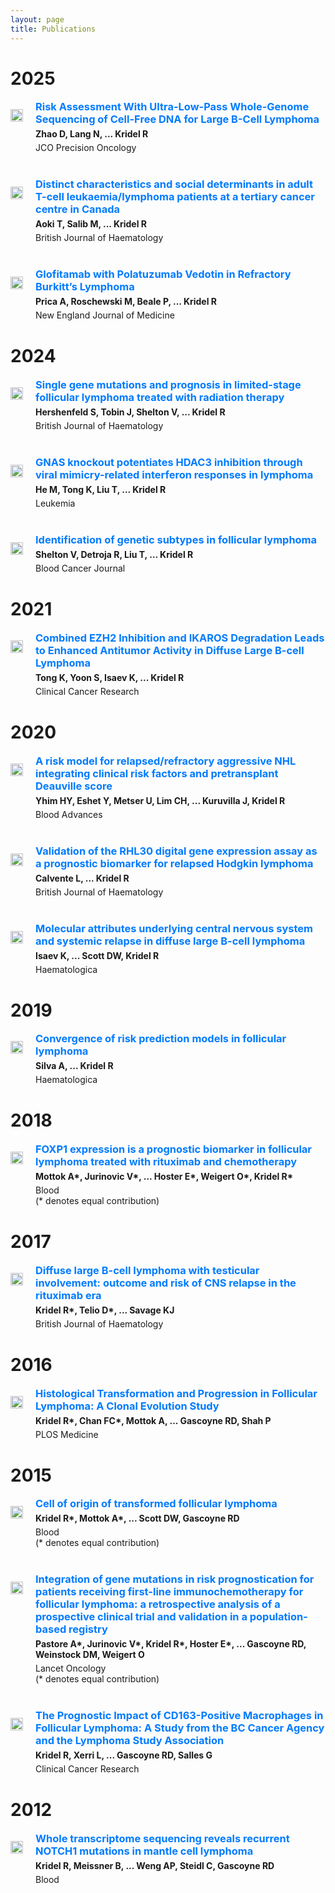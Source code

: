 ```yaml
---
layout: page
title: Publications
---
```


# 2025

<div style="display: flex; flex-wrap: wrap; align-items: flex-start; gap: 20px; margin-bottom: 40px;">

  <img src="/img/publications/zhao_JCO_PO.png" alt=""
       style="width: 100%; max-width: 350px; height: auto; flex-shrink: 0;" />

  <div style="flex: 1; min-width: 300px;">
    <h3 style="margin: 0;">
      <a href="https://ascopubs.org/doi/10.1200/PO-25-00200" style="color: #007bff; text-decoration: none;">Risk Assessment With Ultra-Low-Pass Whole-Genome Sequencing of Cell-Free DNA for Large B-Cell Lymphoma</a>
    </h3>
    <p style="margin: 5px 0;"><strong>Zhao D, Lang N, ... Kridel R</strong></p>
    <p style="margin: 0;">JCO Precision Oncology</p>
  </div>

</div>

<div style="display: flex; flex-wrap: wrap; align-items: flex-start; gap: 20px; margin-bottom: 40px;">

  <img src="/img/publications/aoki_bjh.png" alt=""
       style="width: 100%; max-width: 350px; height: auto; flex-shrink: 0;" />

  <div style="flex: 1; min-width: 300px;">
    <h3 style="margin: 0;">
      <a href="https://onlinelibrary.wiley.com/doi/10.1111/bjh.20132" style="color: #007bff; text-decoration: none;">Distinct characteristics and social determinants in adult T-cell leukaemia/lymphoma patients at a tertiary cancer centre in Canada</a>
    </h3>
    <p style="margin: 5px 0;"><strong>Aoki T, Salib M, ... Kridel R</strong></p>
    <p style="margin: 0;">British Journal of Haematology</p>
  </div>

</div>

<div style="display: flex; flex-wrap: wrap; align-items: flex-start; gap: 20px; margin-bottom: 40px;">

  <img src="/img/publications/prica_nejm.png" alt=""
       style="width: 100%; max-width: 350px; height: auto; flex-shrink: 0;" />

  <div style="flex: 1; min-width: 300px;">
    <h3 style="margin: 0;">
      <a href="https://www.nejm.org/doi/abs/10.1056/NEJMc2501018" style="color: #007bff; text-decoration: none;">Glofitamab with Polatuzumab Vedotin in Refractory Burkitt’s Lymphoma</a>
    </h3>
    <p style="margin: 5px 0;"><strong>Prica A, Roschewski M, Beale P, ... Kridel R</strong></p>
    <p style="margin: 0;">New England Journal of Medicine</p>
  </div>

</div>

# 2024

<div style="display: flex; flex-wrap: wrap; align-items: flex-start; gap: 20px; margin-bottom: 40px;">

  <img src="/img/publications/hershenfeld_BJH.png" alt=""
       style="width: 100%; max-width: 350px; height: auto; flex-shrink: 0;" />

  <div style="flex: 1; min-width: 300px;">
    <h3 style="margin: 0;">
      <a href="https://onlinelibrary.wiley.com/doi/10.1111/bjh.19698" style="color: #007bff; text-decoration: none;">Single gene mutations and prognosis in limited-stage follicular lymphoma treated with radiation therapy</a>
    </h3>
    <p style="margin: 5px 0;"><strong>Hershenfeld S, Tobin J, Shelton V, ... Kridel R</strong></p>
    <p style="margin: 0;">British Journal of Haematology</p>
  </div>

</div>

<div style="display: flex; flex-wrap: wrap; align-items: flex-start; gap: 20px; margin-bottom: 40px;">

  <img src="/img/publications/he_leukemia.png" alt=""
       style="width: 100%; max-width: 350px; height: auto; flex-shrink: 0;" />

  <div style="flex: 1; min-width: 300px;">
    <h3 style="margin: 0;">
      <a href="https://www.nature.com/articles/s41375-024-02325-4" style="color: #007bff; text-decoration: none;">GNAS knockout potentiates HDAC3 inhibition through viral mimicry-related interferon responses in lymphoma</a>
    </h3>
    <p style="margin: 5px 0;"><strong>He M, Tong K, Liu T, ... Kridel R</strong></p>
    <p style="margin: 0;">Leukemia</p>
  </div>

</div>

<div style="display: flex; flex-wrap: wrap; align-items: flex-start; gap: 20px; margin-bottom: 40px;">

  <img src="/img/publications/shelton_blood_cancer_journal.png" alt=""
       style="width: 100%; max-width: 350px; height: auto; flex-shrink: 0;" />

  <div style="flex: 1; min-width: 300px;">
    <h3 style="margin: 0;">
      <a href="https://www.nature.com/articles/s41408-024-01111-w" style="color: #007bff; text-decoration: none;">Identification of genetic subtypes in follicular lymphoma</a>
    </h3>
    <p style="margin: 5px 0;"><strong>Shelton V, Detroja R, Liu T, … Kridel R</strong></p>
    <p style="margin: 0;">Blood Cancer Journal</p>
  </div>

</div>

# 2021

<div style="display: flex; flex-wrap: wrap; align-items: flex-start; gap: 20px; margin-bottom: 40px;">

  <img src="/img/publications/tong_clinical_cancer_research.png" alt=""
       style="width: 100%; max-width: 350px; height: auto; flex-shrink: 0;" />

  <div style="flex: 1; min-width: 300px;">
    <h3 style="margin: 0;">
      <a href="https://aacrjournals.org/clincancerres/article-abstract/27/19/5401/671692/Combined-EZH2-Inhibition-and-IKAROS-Degradation" style="color: #007bff; text-decoration: none;">Combined EZH2 Inhibition and IKAROS Degradation Leads to Enhanced Antitumor Activity in Diffuse Large B-cell Lymphoma</a>
    </h3>
    <p style="margin: 5px 0;"><strong>Tong K, Yoon S, Isaev K, ... Kridel R</strong></p>
    <p style="margin: 0;">Clinical Cancer Research</p>
  </div>

</div>

# 2020

<div style="display: flex; flex-wrap: wrap; align-items: flex-start; gap: 20px; margin-bottom: 40px;">

  <img src="/img/publications/yhim_blood_advances.png" alt=""
       style="width: 100%; max-width: 350px; height: auto; flex-shrink: 0;" />

  <div style="flex: 1; min-width: 300px;">
    <h3 style="margin: 0;">
      <a href="https://ashpublications.org/bloodadvances/article/4/22/5762/474205/A-risk-model-for-relapsed-refractory-aggressive" style="color: #007bff; text-decoration: none;">A risk model for relapsed/refractory aggressive NHL integrating clinical risk factors and pretransplant Deauville score</a>
    </h3>
    <p style="margin: 5px 0;"><strong>Yhim HY, Eshet Y, Metser U, Lim CH, ... Kuruvilla J, Kridel R</strong></p>
    <p style="margin: 0;">Blood Advances</p>
  </div>

</div>

<div style="display: flex; flex-wrap: wrap; align-items: flex-start; gap: 20px; margin-bottom: 40px;">

  <img src="/img/publications/calvente_bjh.png" alt=""
       style="width: 100%; max-width: 350px; height: auto; flex-shrink: 0;" />

  <div style="flex: 1; min-width: 300px;">
    <h3 style="margin: 0;">
      <a href="https://onlinelibrary.wiley.com/doi/10.1111/bjh.16777" style="color: #007bff; text-decoration: none;">Validation of the RHL30 digital gene expression assay as a prognostic biomarker for relapsed Hodgkin lymphoma</a>
    </h3>
    <p style="margin: 5px 0;"><strong>Calvente L, ... Kridel R</strong></p>
    <p style="margin: 0;">British Journal of Haematology</p>
  </div>

</div>

<div style="display: flex; flex-wrap: wrap; align-items: flex-start; gap: 20px; margin-bottom: 40px;">

  <img src="/img/publications/isaev_haematologica.png" alt=""
       style="width: 100%; max-width: 350px; height: auto; flex-shrink: 0;" />

  <div style="flex: 1; min-width: 300px;">
    <h3 style="margin: 0;">
      <a href="https://haematologica.org/article/view/9901" style="color: #007bff; text-decoration: none;">Molecular attributes underlying central nervous system and systemic relapse in diffuse large B-cell lymphoma</a>
    </h3>
    <p style="margin: 5px 0;"><strong>Isaev K, ... Scott DW, Kridel R</strong></p>
    <p style="margin: 0;">Haematologica</p>
  </div>

</div>

# 2019

<div style="display: flex; flex-wrap: wrap; align-items: flex-start; gap: 20px; margin-bottom: 40px;">

  <img src="/img/publications/silva_haematologica.png" alt=""
       style="width: 100%; max-width: 350px; height: auto; flex-shrink: 0;" />

  <div style="flex: 1; min-width: 300px;">
    <h3 style="margin: 0;">
      <a href="https://haematologica.org/article/view/8949" style="color: #007bff; text-decoration: none;">Convergence of risk prediction models in follicular lymphoma</a>
    </h3>
    <p style="margin: 5px 0;"><strong>Silva A, ... Kridel R</strong></p>
    <p style="margin: 0;">Haematologica</p>
  </div>

</div>

# 2018

<div style="display: flex; flex-wrap: wrap; align-items: flex-start; gap: 20px; margin-bottom: 40px;">

  <img src="/img/publications/mottok_blood.png" alt=""
       style="width: 100%; max-width: 350px; height: auto; flex-shrink: 0;" />

  <div style="flex: 1; min-width: 300px;">
    <h3 style="margin: 0;">
      <a href="https://ashpublications.org/blood/article/131/2/226/37016/FOXP1-expression-is-a-prognostic-biomarker-in" style="color: #007bff; text-decoration: none;">FOXP1 expression is a prognostic biomarker in follicular lymphoma treated with rituximab and chemotherapy</a>
    </h3>
    <p style="margin: 5px 0;"><strong>Mottok A*, Jurinovic V*, ... Hoster E*, Weigert O*, Kridel R*</strong></p>
    <p style="margin: 0;">Blood</p>
    <p style="margin: 0;">(* denotes equal contribution)</p>
  </div>

</div>


# 2017

<div style="display: flex; flex-wrap: wrap; align-items: flex-start; gap: 20px; margin-bottom: 40px;">

  <img src="/img/publications/kridel_bjh.png" alt=""
       style="width: 100%; max-width: 350px; height: auto; flex-shrink: 0;" />

  <div style="flex: 1; min-width: 300px;">
    <h3 style="margin: 0;">
      <a href="https://onlinelibrary.wiley.com/doi/10.1111/bjh.14392" style="color: #007bff; text-decoration: none;">Diffuse large B-cell lymphoma with testicular involvement: outcome and risk of CNS relapse in the rituximab era</a>
    </h3>
    <p style="margin: 5px 0;"><strong>Kridel R*, Telio D*, ... Savage KJ</strong></p>
    <p style="margin: 0;">British Journal of Haematology</p>
  </div>

</div>

# 2016

<div style="display: flex; flex-wrap: wrap; align-items: flex-start; gap: 20px; margin-bottom: 40px;">

  <img src="/img/publications/kridel_plos_medicine.png" alt=""
       style="width: 100%; max-width: 350px; height: auto; flex-shrink: 0;" />

  <div style="flex: 1; min-width: 300px;">
    <h3 style="margin: 0;">
      <a href="https://journals.plos.org/plosmedicine/article?id=10.1371/journal.pmed.1002197" style="color: #007bff; text-decoration: none;">Histological Transformation and Progression in Follicular Lymphoma: A Clonal Evolution Study</a>
    </h3>
    <p style="margin: 5px 0;"><strong>Kridel R*, Chan FC*, Mottok A, ... Gascoyne RD, Shah P</strong></p>
    <p style="margin: 0;">PLOS Medicine</p>
  </div>

</div>

# 2015


<div style="display: flex; flex-wrap: wrap; align-items: flex-start; gap: 20px; margin-bottom: 40px;">

  <img src="/img/publications/kridel_blood.png" alt=""
       style="width: 100%; max-width: 350px; height: auto; flex-shrink: 0;" />

  <div style="flex: 1; min-width: 300px;">
    <h3 style="margin: 0;">
      <a href="https://ashpublications.org/blood/article/126/18/2118/34503/Cell-of-origin-of-transformed-follicular-lymphoma" style="color: #007bff; text-decoration: none;">Cell of origin of transformed follicular lymphoma</a>
    </h3>
    <p style="margin: 5px 0;"><strong>Kridel R*, Mottok A*, ... Scott DW, Gascoyne RD</strong></p>
    <p style="margin: 0;">Blood</p>
    <p style="margin: 0;">(* denotes equal contribution)</p>
  </div>

</div>

<div style="display: flex; flex-wrap: wrap; align-items: flex-start; gap: 20px; margin-bottom: 40px;">

  <img src="/img/publications/pastore_lancet_oncology.png" alt=""
       style="width: 100%; max-width: 350px; height: auto; flex-shrink: 0;" />

  <div style="flex: 1; min-width: 300px;">
    <h3 style="margin: 0;">
      <a href="https://www.thelancet.com/journals/lanonc/article/PIIS1470-2045(15)00169-2/" style="color: #007bff; text-decoration: none;">Integration of gene mutations in risk prognostication for patients receiving first-line immunochemotherapy for follicular lymphoma: a retrospective analysis of a prospective clinical trial and validation in a population-based registry</a>
    </h3>
    <p style="margin: 5px 0;"><strong>Pastore A*, Jurinovic V*, Kridel R*, Hoster E*, ... Gascoyne RD, Weinstock DM, Weigert O</strong></p>
    <p style="margin: 0;">Lancet Oncology</p>
    <p style="margin: 0;">(* denotes equal contribution)</p>
  </div>

</div>

<div style="display: flex; flex-wrap: wrap; align-items: flex-start; gap: 20px; margin-bottom: 40px;">

  <img src="/img/publications/kridel_clinical_cancer_research.png" alt=""
       style="width: 100%; max-width: 350px; height: auto; flex-shrink: 0;" />

  <div style="flex: 1; min-width: 300px;">
    <h3 style="margin: 0;">
      <a href="https://aacrjournals.org/clincancerres/article/21/15/3428/78918/The-Prognostic-Impact-of-CD163-Positive" style="color: #007bff; text-decoration: none;">The Prognostic Impact of CD163-Positive Macrophages in Follicular Lymphoma: A Study from the BC Cancer Agency and the Lymphoma Study Association</a>
    </h3>
    <p style="margin: 5px 0;"><strong>Kridel R, Xerri L, ... Gascoyne RD, Salles G</strong></p>
    <p style="margin: 0;">Clinical Cancer Research</p>
  </div>

</div>

# 2012

<div style="display: flex; flex-wrap: wrap; align-items: flex-start; gap: 20px; margin-bottom: 40px;">

  <img src="/img/publications/kridel_blood_plenary.png" alt=""
       style="width: 100%; max-width: 350px; height: auto; flex-shrink: 0;" />

  <div style="flex: 1; min-width: 300px;">
    <h3 style="margin: 0;">
      <a href="https://ashpublications.org/blood/article/119/9/1963/30249/Whole-transcriptome-sequencing-reveals-recurrent" style="color: #007bff; text-decoration: none;">Whole transcriptome sequencing reveals recurrent NOTCH1 mutations in mantle cell lymphoma</a>
    </h3>
    <p style="margin: 5px 0;"><strong>Kridel R, Meissner B, ... Weng AP, Steidl C, Gascoyne RD</strong></p>
    <p style="margin: 0;">Blood</p>
  </div>

</div>
